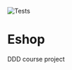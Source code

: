 ![Tests](https://github.com/mgarciaesw/eshop_room2/actions/workflows/tests.yml/badge.svg?branch=main)

Eshop
=====

DDD course project
